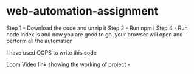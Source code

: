 # web-automation-assignment

Step 1 - Download the code and unzip it
Step 2 - Run   npm i
Step 4 - Run   node index.js
and now you are good to go ,your browser will open and perform all the automation

I have used OOPS to write this code

Loom Video link showing the working of project - 
